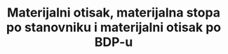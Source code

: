 ---
title: >-
  Materijalni otisak, materijalna stopa po stanovniku i materijalni otisak po BDP-u
permalink: /12-2-1/
sdg_goal: 12
layout: indicator
indicator: 12.2.1
indicator_variable: null
graph: null
graph_type_description: EPA  does  not  have  data
graph_status_notes: unk
variable_description: null
variable_notes: null
un_designated_tier: '3'
un_custodial_agency: 'UNEP  (Partnering  Agencies:  OECD)'
target_id: '12.2'
has_metadata: true
goal_meta_link: 'http://unstats.un.org/sdgs/files/metadata-compilation/Metadata-Goal-12.pdf'
goal_meta_link_page: 3
indicator_name: >-
  Materijalni otisak, materijalna stopa po stanovniku i materijalni otisak po BDP-u
target: >-
  Do 2030. postići održivo upravljanje i učinkovito korištenje prirodnih resursa.
indicator_definition: >-
   Materijalni otisak(MF) pripisuje se globalnom vađenju materijala na domaću finalnu potražnju neke zemlje. Izračunava se kao ekvivalent sirovina za uvoz (RMEIM) plus domaće vađenje (DE) minus ekvivalent sirovina za izvoz(RMEEX). Za dodjeljivanje primarnih potreba materijala za konačnom potražnjom koristi se globalni, multinacionalni input-output (MRIO) okvir. Metoda atribucije bazirana na I-O analitičkim alatima detaljno je opisana u Wiedmann et al. 2015. Temelji se na EORA MRIO okviru koji je razvio Sveučilište u Sydneyu u Australiji (Lenzen i suradnici 2013.) koji je međunarodno dobro uspostavljen i najdetaljniji i pouzdani MRIO okvir dostupan do danas.
method_of_computation: >-
  Material  footprint  of  consumption  reports  the  amount  of  primary  materials  required  to  serve  final  demand  of  a  country  and  can  be  interpreted  as  an  indicator  for  the  material  standard  of  living/level  of  capitalization  of  an  economy.  Per-capita  MF  describes  the  average  material  use  for  final  demand.  DMC  and  MF  need  to  be  looked  at  in  combination  as  they  cover  the  two  aspects  of  the  economy,  production  and  consumption.  The  DMC  reports  the  actual  amount  of  material  in  an  economy,  MF  the  virtual  amount  required  across  the  whole  supply  chain  to  service  final  demand.  A  country  can,  for  instance  have  a  very  high  DMC  because  it  has  a  large  primary  production  sector  for  export  or  a  very  low  DMC  because  it  has  outsourced  most  of  the  material  intensive  industrial  processes  to  other  countries.  The  material  footprint  corrects  for  both  phenomena.
source_title: null
source_notes: null
published: true  

---